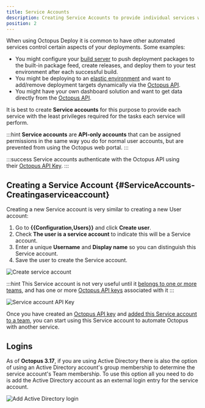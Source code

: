```yaml
---
title: Service Accounts
description: Creating Service Accounts to provide individual services with the least privileges required for the tasks they will perform.
position: 2
---
```


When using Octopus Deploy it is common to have other automated services control certain aspects of your deployments. Some examples:

- You might configure your [build server](/docs/octopus-rest-api/index.md) to push deployment packages to the built-in package feed, create releases, and deploy them to your test environment after each successful build.
- You might be deploying to an [elastic environment](https://octopus.com/blog/rfc-cloud-and-infrastructure-automation-support) and want to add/remove deployment targets dynamically via the [Octopus API](/docs/octopus-rest-api/api/index.md).
- You might have your own dashboard solution and want to get data directly from the [Octopus API](/docs/octopus-rest-api/api/index.md).

It is best to create **Service accounts** for this purpose to provide each service with the least privileges required for the tasks each service will perform.

:::hint
**Service accounts** are **API-only accounts** that can be assigned permissions in the same way you do for normal user accounts, but are prevented from using the Octopus web portal.
:::

:::success
Service accounts authenticate with the Octopus API using their [Octopus API Key](/docs/octopus-rest-api/api/how-to-create-an-api-key.md).
:::

## Creating a Service Account {#ServiceAccounts-Creatingaserviceaccount}

Creating a new Service account is very similar to creating a new User account:

1. Go to **{{Configuration,Users}}** and click **Create user**.
2. Check **The user is a service account** to indicate this will be a Service account.
3. Enter a unique **Username** and **Display name** so you can distinguish this Service account.
4. Save the user to create the Service account.

![Create service account](create-service-acount.png)

:::hint
This Service account is not very useful until it [belongs to one or more teams](/docs/administration/managing-users-and-teams/index.md), and has one or more [Octopus API keys](/docs/octopus-rest-api/api/how-to-create-an-api-key.md) associated with it
:::

![Service account API Key](service-account-apikey.png)

Once you have created an [Octopus API key](/docs/octopus-rest-api/api/how-to-create-an-api-key.md) and [added this Service account to a team](/docs/administration/managing-users-and-teams/index.md), you can start using this Service account to automate Octopus with another service.

## Logins

As of **Octopus 3.17**, if you are using Active Directory there is also the option of using an Active Directory account's group membership to determine the service account's Team membership. To use this option all you need to do is add the Active Directory account as an external login entry for the service account.

![Add Active Directory login](add-adlogin.png)
